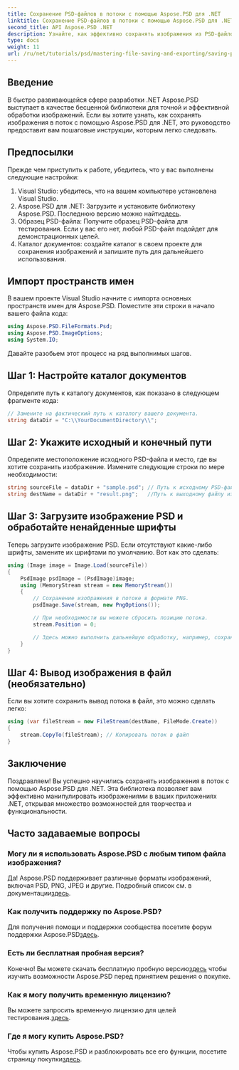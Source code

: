 ```yaml
---
title: Сохранение PSD-файлов в потоки с помощью Aspose.PSD для .NET
linktitle: Сохранение PSD-файлов в потоки с помощью Aspose.PSD для .NET
second_title: API Aspose.PSD .NET
description: Узнайте, как эффективно сохранять изображения из PSD-файлов в потоки с помощью Aspose.PSD для .NET. Это всеобъемлющее пошаговое руководство охватывает предварительные условия, коды и методы.
type: docs
weight: 11
url: /ru/net/tutorials/psd/mastering-file-saving-and-exporting/saving-psd-files-to-streams/
---
```

## Введение

В быстро развивающейся сфере разработки .NET Aspose.PSD выступает в качестве бесценной библиотеки для точной и эффективной обработки изображений. Если вы хотите узнать, как сохранять изображения в поток с помощью Aspose.PSD для .NET, это руководство предоставит вам пошаговые инструкции, которым легко следовать.

## Предпосылки

Прежде чем приступить к работе, убедитесь, что у вас выполнены следующие настройки:

1. Visual Studio: убедитесь, что на вашем компьютере установлена Visual Studio.
2.  Aspose.PSD для .NET: Загрузите и установите библиотеку Aspose.PSD. Последнюю версию можно найти[здесь](https://releases.aspose.com/psd/net/).
3. Образец PSD-файла: Получите образец PSD-файла для тестирования. Если у вас его нет, любой PSD-файл подойдет для демонстрационных целей.
4. Каталог документов: создайте каталог в своем проекте для сохранения изображений и запишите путь для дальнейшего использования.

## Импорт пространств имен

В вашем проекте Visual Studio начните с импорта основных пространств имен для Aspose.PSD. Поместите эти строки в начало вашего файла кода:

```csharp
using Aspose.PSD.FileFormats.Psd;
using Aspose.PSD.ImageOptions;
using System.IO;
```

Давайте разобьем этот процесс на ряд выполнимых шагов.

## Шаг 1: Настройте каталог документов

Определите путь к каталогу документов, как показано в следующем фрагменте кода:

```csharp
// Замените на фактический путь к каталогу вашего документа.
string dataDir = "C:\\YourDocumentDirectory\\";
```

## Шаг 2: Укажите исходный и конечный пути

Определите местоположение исходного PSD-файла и место, где вы хотите сохранить изображение. Измените следующие строки по мере необходимости:

```csharp
string sourceFile = dataDir + "sample.psd"; // Путь к исходному PSD-файлу
string destName = dataDir + "result.png";   //Путь к выходному файлу изображения
```

## Шаг 3: Загрузите изображение PSD и обработайте ненайденные шрифты

Теперь загрузите изображение PSD. Если отсутствуют какие-либо шрифты, замените их шрифтами по умолчанию. Вот как это сделать:

```csharp
using (Image image = Image.Load(sourceFile))
{
    PsdImage psdImage = (PsdImage)image;
    using (MemoryStream stream = new MemoryStream())
    {
        // Сохранение изображения в потоке в формате PNG.
        psdImage.Save(stream, new PngOptions());

        // При необходимости вы можете сбросить позицию потока.
        stream.Position = 0;

        // Здесь можно выполнить дальнейшую обработку, например, сохранение в файл или отправку по сети.
    }
}
```

## Шаг 4: Вывод изображения в файл (необязательно)

Если вы хотите сохранить вывод потока в файл, это можно сделать легко:

```csharp
using (var fileStream = new FileStream(destName, FileMode.Create))
{
    stream.CopyTo(fileStream); // Копировать поток в файл
}
```

## Заключение

Поздравляем! Вы успешно научились сохранять изображения в поток с помощью Aspose.PSD для .NET. Эта библиотека позволяет вам эффективно манипулировать изображениями в ваших приложениях .NET, открывая множество возможностей для творчества и функциональности.

## Часто задаваемые вопросы

### Могу ли я использовать Aspose.PSD с любым типом файла изображения?
Да! Aspose.PSD поддерживает различные форматы изображений, включая PSD, PNG, JPEG и другие. Подробный список см. в документации[здесь](https://reference.aspose.com/psd/net/).

### Как получить поддержку по Aspose.PSD?
 Для получения помощи и поддержки сообщества посетите форум поддержки Aspose.PSD[здесь](https://forum.aspose.com/c/psd/34).

### Есть ли бесплатная пробная версия?
 Конечно! Вы можете скачать бесплатную пробную версию[здесь](https://releases.aspose.com/) чтобы изучить возможности Aspose.PSD перед принятием решения о покупке.

### Как я могу получить временную лицензию?
 Вы можете запросить временную лицензию для целей тестирования.[здесь](https://purchase.conholdate.com/temporary-license/).

### Где я могу купить Aspose.PSD?
 Чтобы купить Aspose.PSD и разблокировать все его функции, посетите страницу покупки[здесь](https://purchase.conholdate.com/buy).